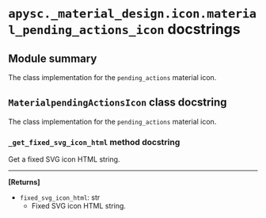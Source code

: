 # `apysc._material_design.icon.material_pending_actions_icon` docstrings

## Module summary

The class implementation for the `pending_actions` material icon.

## `MaterialpendingActionsIcon` class docstring

The class implementation for the `pending_actions` material icon.

### `_get_fixed_svg_icon_html` method docstring

Get a fixed SVG icon HTML string.<hr>

**[Returns]**

- `fixed_svg_icon_html`: str
  - Fixed SVG icon HTML string.